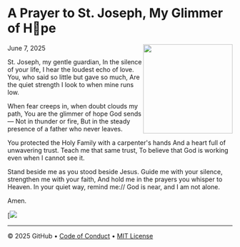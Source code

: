# A Prayer to St. Joseph, My Glimmer of H💚pe

<img src="[https://octodex.github.com/images/Professortocat_v2.png](https://www.google.com/url?sa=i&url=https%3A%2F%2Fwww.pngegg.com%2Fen%2Fsearch%3Fq%3Dgiuseppe&psig=AOvVaw08fi05wEhiQ1cewpYAAs9t&ust=1749355917709000&source=images&cd=vfe&opi=89978449&ved=0CBcQjhxqFwoTCLiT2P-43o0DFQAAAAAdAAAAABAE)" align="right" height="200px" />

June 7, 2025

St. Joseph, my gentle guardian,
In the silence of your life, I hear the loudest echo of love.
You, who said so little but gave so much,
Are the quiet strength I look to when mine runs low.

When fear creeps in, when doubt clouds my path,
You are the glimmer of hope God sends —
Not in thunder or fire,
But in the steady presence of a father who never leaves.

You protected the Holy Family with a carpenter's hands
And a heart full of unwavering trust.
Teach me that same trust,
To believe that God is working even when I cannot see it.

Stand beside me as you stood beside Jesus.
Guide me with your silence, strengthen me with your faith,
And hold me in the prayers you whisper to Heaven.
In your quiet way, remind me://
God is near, and I am not alone.

Amen. 


[![](https://img.shields.io/badge)

---

&copy; 2025 GitHub &bull; [Code of Conduct](https://www.contributor-covenant.org/version/2/1/code_of_conduct/code_of_conduct.md) &bull; [MIT License](https://gh.io/mit)
